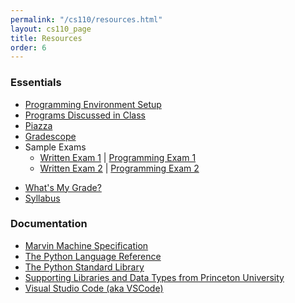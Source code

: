 ```yaml
---
permalink: "/cs110/resources.html"
layout: cs110_page
title: Resources
order: 6
---
```


### Essentials

- [Programming Environment Setup](programming_environment.html)
- [Programs Discussed in Class](https://www.cs.umb.edu/~siyer/teaching/ipp.zip)
- [Piazza](https://piazza.com/)
- [Gradescope](https://gradescope.com/)
- Sample Exams
  - [Written Exam 1](https://www.cs.umb.edu/~siyer/teaching/cs110/cs110_sample_we1.pdf) \| [Programming Exam 1](https://www.cs.umb.edu/~siyer/teaching/cs110/cs110_sample_pe1.pdf)
  - [Written Exam 2](https://www.cs.umb.edu/~siyer/teaching/cs110/cs110_sample_we2.pdf) \| [Programming Exam 2](https://www.cs.umb.edu/~siyer/teaching/cs110/cs110_sample_pe2.pdf)
<!-- - [Math Tutorial](https://www.cs.umb.edu/~siyer/teaching/math_tutorial.pdf) -->
<!-- - [Command-line Tutorial](https://www.cs.umb.edu/~siyer/teaching/cmdline_tutorial.pdf) -->
- [What's My Grade?](grade.html)
- [Syllabus](https://www.cs.umb.edu/~siyer/teaching/cs110/cs110_syllabus.pdf)
  
### Documentation

- [Marvin Machine Specification](https://www.cs.umb.edu/~siyer/teaching/marvinspec.pdf)
- [The Python Language Reference](https://docs.python.org/3/reference/index.html)
- [The Python Standard Library](https://docs.python.org/3/library/index.html)
- [Supporting Libraries and Data Types from Princeton University](https://www.cs.umb.edu/~siyer/teaching/stdlib-python.pdf)
- [Visual Studio Code (aka VSCode)](https://code.visualstudio.com/Docs)
